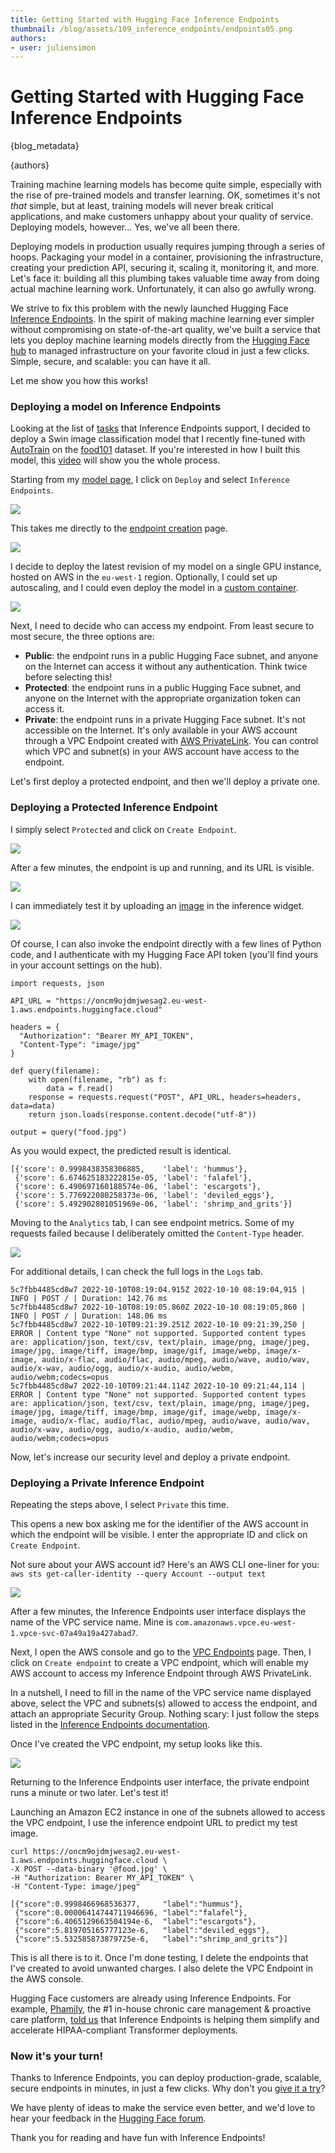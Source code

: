 ```yaml
---
title: Getting Started with Hugging Face Inference Endpoints
thumbnail: /blog/assets/109_inference_endpoints/endpoints05.png
authors:
- user: juliensimon
---
```


<h1>
Getting Started with Hugging Face Inference Endpoints
</h1>

{blog_metadata}

{authors}

Training machine learning models has become quite simple, especially with the rise of pre-trained models and transfer learning. OK, sometimes it's not *that* simple, but at least, training models will never break critical applications, and make customers unhappy about your quality of service. Deploying models, however... Yes, we've all been there.

Deploying models in production usually requires jumping through a series of hoops. Packaging your model in a container, provisioning the infrastructure, creating your prediction API, securing it, scaling it, monitoring it, and more. Let's face it: building all this plumbing takes valuable time away from doing actual machine learning work. Unfortunately, it can also go awfully wrong.

We strive to fix this problem with the newly launched Hugging Face [Inference Endpoints](https://huggingface.co/inference-endpoints). In the spirit of making machine learning ever simpler without compromising on state-of-the-art quality, we've built a service that lets you deploy machine learning models directly from the [Hugging Face hub](https://huggingface.co) to managed infrastructure on your favorite cloud in just a few clicks. Simple, secure, and scalable: you can have it all.

Let me show you how this works!

### Deploying a model on Inference Endpoints


Looking at the list of [tasks](https://huggingface.co/docs/inference-endpoints/supported_tasks) that Inference Endpoints support, I decided to deploy a Swin image classification model that I recently fine-tuned with [AutoTrain](https://huggingface.co/autotrain) on the [food101](https://huggingface.co/datasets/food101) dataset. If you're interested in how I built this model, this [video](https://youtu.be/uFxtl7QuUvo) will show you the whole process.

Starting from my [model page](https://huggingface.co/juliensimon/autotrain-food101-1471154053), I click on `Deploy` and select `Inference Endpoints`.


<kbd>
  <img src="assets/109_inference_endpoints/endpoints00.png">
</kbd>

This takes me directly to the [endpoint creation](https://ui.endpoints.huggingface.co/new) page.

<kbd>
  <img src="assets/109_inference_endpoints/endpoints01.png">
</kbd>

I decide to deploy the latest revision of my model on a single GPU instance, hosted on AWS in the `eu-west-1` region. Optionally, I could set up autoscaling, and I could even deploy the model in a [custom container](https://huggingface.co/docs/inference-endpoints/guides/custom_container).

<kbd>
  <img src="assets/109_inference_endpoints/endpoints02.png">
</kbd>

Next, I need to decide who can access my endpoint. From least secure to most secure, the three options are:

* **Public**: the endpoint runs in a public Hugging Face subnet, and anyone on the Internet can access it without any authentication. Think twice before selecting this!
* **Protected**: the endpoint runs in a public Hugging Face subnet, and anyone on the Internet with the appropriate organization token can access it.
* **Private**: the endpoint runs in a private Hugging Face subnet. It's not accessible on the Internet. It's only available in your AWS account through a VPC Endpoint created with [AWS PrivateLink](https://aws.amazon.com/privatelink/). You can control which VPC and subnet(s) in your AWS account have access to the endpoint.

Let's first deploy a protected endpoint, and then we'll deploy a private one.

### Deploying a Protected Inference Endpoint

I simply select `Protected` and click on `Create Endpoint`.

<kbd>
  <img src="assets/109_inference_endpoints/endpoints03.png">
</kbd>

After a few minutes, the endpoint is up and running, and its URL is visible.

<kbd>
  <img src="assets/109_inference_endpoints/endpoints04.png">
</kbd>

I can immediately test it by uploading an [image](assets/109_inference_endpoints/food.jpg) in the inference widget.

<kbd>
  <img src="assets/109_inference_endpoints/endpoints05.png">
</kbd>

Of course, I can also invoke the endpoint directly with a few lines of Python code, and I authenticate with my Hugging Face API token (you'll find yours in your account settings on the hub).

```
import requests, json

API_URL = "https://oncm9ojdmjwesag2.eu-west-1.aws.endpoints.huggingface.cloud"

headers = {
  "Authorization": "Bearer MY_API_TOKEN",
  "Content-Type": "image/jpg"
}

def query(filename):
    with open(filename, "rb") as f:
        data = f.read()
    response = requests.request("POST", API_URL, headers=headers, data=data)
    return json.loads(response.content.decode("utf-8"))

output = query("food.jpg")
```

As you would expect, the predicted result is identical.

```
[{'score': 0.9998438358306885,    'label': 'hummus'},
 {'score': 6.674625183222815e-05, 'label': 'falafel'}, 
 {'score': 6.490697160188574e-06, 'label': 'escargots'}, 
 {'score': 5.776922080258373e-06, 'label': 'deviled_eggs'}, 
 {'score': 5.492902801051969e-06, 'label': 'shrimp_and_grits'}]
```

Moving to the `Analytics` tab, I can see endpoint metrics. Some of my requests failed because I deliberately omitted the `Content-Type` header.

<kbd>
  <img src="assets/109_inference_endpoints/endpoints06.png">
</kbd>

For additional details, I can check the full logs in the `Logs` tab.

```
5c7fbb4485cd8w7 2022-10-10T08:19:04.915Z 2022-10-10 08:19:04,915 | INFO | POST / | Duration: 142.76 ms
5c7fbb4485cd8w7 2022-10-10T08:19:05.860Z 2022-10-10 08:19:05,860 | INFO | POST / | Duration: 148.06 ms
5c7fbb4485cd8w7 2022-10-10T09:21:39.251Z 2022-10-10 09:21:39,250 | ERROR | Content type "None" not supported. Supported content types are: application/json, text/csv, text/plain, image/png, image/jpeg, image/jpg, image/tiff, image/bmp, image/gif, image/webp, image/x-image, audio/x-flac, audio/flac, audio/mpeg, audio/wave, audio/wav, audio/x-wav, audio/ogg, audio/x-audio, audio/webm, audio/webm;codecs=opus
5c7fbb4485cd8w7 2022-10-10T09:21:44.114Z 2022-10-10 09:21:44,114 | ERROR | Content type "None" not supported. Supported content types are: application/json, text/csv, text/plain, image/png, image/jpeg, image/jpg, image/tiff, image/bmp, image/gif, image/webp, image/x-image, audio/x-flac, audio/flac, audio/mpeg, audio/wave, audio/wav, audio/x-wav, audio/ogg, audio/x-audio, audio/webm, audio/webm;codecs=opus
```

Now, let's increase our security level and deploy a private endpoint.
 
### Deploying a Private Inference Endpoint

Repeating the steps above, I select `Private` this time.

This opens a new box asking me for the identifier of the AWS account in which the endpoint will be visible. I enter the appropriate ID and click on `Create Endpoint`. 

Not sure about your AWS account id? Here's an AWS CLI one-liner for you: `aws sts get-caller-identity --query Account --output text`

<kbd>
  <img src="assets/109_inference_endpoints/endpoints07.png">
</kbd>

After a few minutes, the Inference Endpoints user interface displays the name of the VPC service name. Mine is `com.amazonaws.vpce.eu-west-1.vpce-svc-07a49a19a427abad7`. 

Next, I open the AWS console and go to the [VPC Endpoints](https://console.aws.amazon.com/vpc/home?#Endpoints:) page. Then, I click on `Create endpoint` to create a VPC endpoint, which will enable my AWS account to access my Inference Endpoint through AWS PrivateLink.

In a nutshell, I need to fill in the name of the VPC service name displayed above, select the VPC and subnets(s) allowed to access the endpoint, and attach an appropriate Security Group. Nothing scary: I just follow the steps listed in the [Inference Endpoints documentation](https://huggingface.co/docs/inference-endpoints/guides/private_link).

Once I've created the VPC endpoint, my setup looks like this.

<kbd>
  <img src="assets/109_inference_endpoints/endpoints08.png">
</kbd>

Returning to the Inference Endpoints user interface, the private endpoint runs a minute or two later. Let's test it! 

Launching an Amazon EC2 instance in one of the subnets allowed to access the VPC endpoint, I use the inference endpoint URL to predict my test image.

```
curl https://oncm9ojdmjwesag2.eu-west-1.aws.endpoints.huggingface.cloud \
-X POST --data-binary '@food.jpg' \
-H "Authorization: Bearer MY_API_TOKEN" \
-H "Content-Type: image/jpeg"

[{"score":0.9998466968536377,     "label":"hummus"},
 {"score":0.00006414744711946696, "label":"falafel"},
 {"score":6.4065129663504194e-6,  "label":"escargots"},
 {"score":5.819705165777123e-6,   "label":"deviled_eggs"},
 {"score":5.532585873879725e-6,   "label":"shrimp_and_grits"}]
```

This is all there is to it. Once I'm done testing, I delete the endpoints that I've created to avoid unwanted charges. I also delete the VPC Endpoint in the AWS console.

Hugging Face customers are already using Inference Endpoints. For example, [Phamily](https://phamily.com/), the #1 in-house chronic care management & proactive care platform,  [told us](https://www.youtube.com/watch?v=20C9X5OYO2Q) that Inference Endpoints is helping them simplify and accelerate HIPAA-compliant Transformer deployments.

### Now it's your turn!

Thanks to Inference Endpoints, you can deploy production-grade, scalable, secure endpoints in minutes, in just a few clicks. Why don't you [give it a try](https://ui.endpoints.huggingface.co/new)?

We have plenty of ideas to make the service even better, and we'd love to hear your feedback in the [Hugging Face forum](https://discuss.huggingface.co/).


Thank you for reading and have fun with Inference Endpoints!

